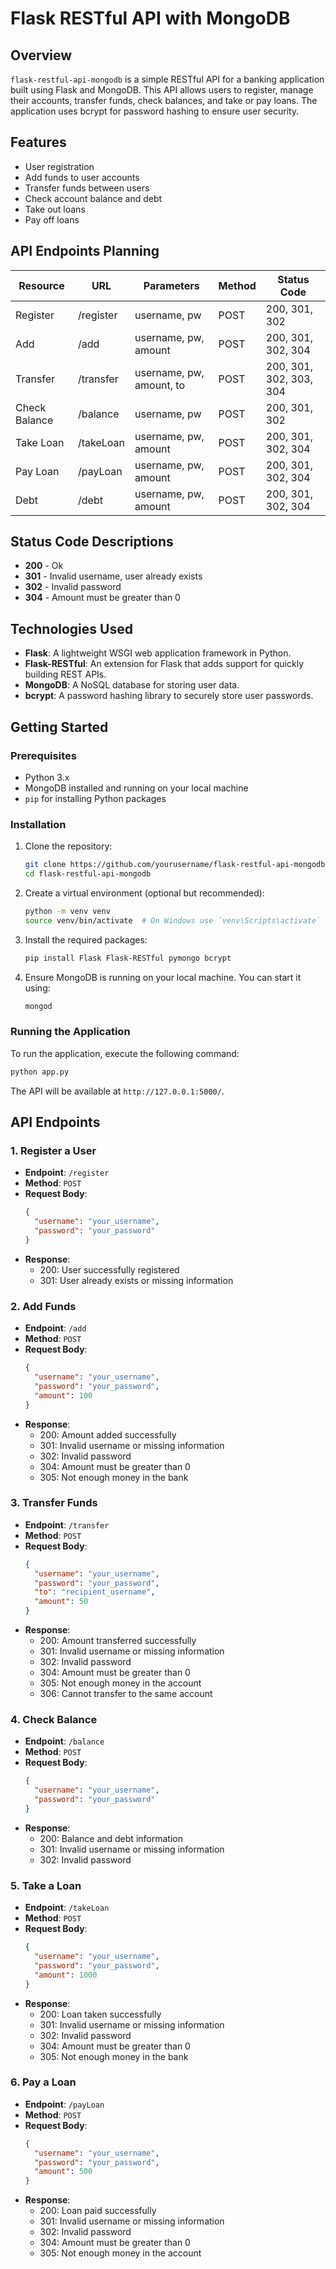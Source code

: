# Flask RESTful API with MongoDB

## Overview

`flask-restful-api-mongodb` is a simple RESTful API for a banking application built using Flask and MongoDB. This API allows users to register, manage their accounts, transfer funds, check balances, and take or pay loans. The application uses bcrypt for password hashing to ensure user security.

## Features

- User registration
- Add funds to user accounts
- Transfer funds between users
- Check account balance and debt
- Take out loans
- Pay off loans

## API Endpoints Planning

| Resource      | URL        | Parameters                | Method | Status Code               |
|---------------|------------|---------------------------|--------|---------------------------|
| Register      | /register  | username, pw              | POST   | 200, 301, 302             |
| Add           | /add       | username, pw, amount      | POST   | 200, 301, 302, 304        |
| Transfer      | /transfer  | username, pw, amount, to  | POST   | 200, 301, 302, 303, 304   |
| Check Balance  | /balance   | username, pw              | POST   | 200, 301, 302             |
| Take Loan     | /takeLoan  | username, pw, amount      | POST   | 200, 301, 302, 304        |
| Pay Loan      | /payLoan   | username, pw, amount      | POST   | 200, 301, 302, 304        |
| Debt          | /debt      | username, pw, amount      | POST   | 200, 301, 302, 304        |

## Status Code Descriptions

- **200** - Ok
- **301** - Invalid username, user already exists
- **302** - Invalid password
- **304** - Amount must be greater than 0

## Technologies Used

- **Flask**: A lightweight WSGI web application framework in Python.
- **Flask-RESTful**: An extension for Flask that adds support for quickly building REST APIs.
- **MongoDB**: A NoSQL database for storing user data.
- **bcrypt**: A password hashing library to securely store user passwords.

## Getting Started

### Prerequisites

- Python 3.x
- MongoDB installed and running on your local machine
- `pip` for installing Python packages

### Installation

1. Clone the repository:

   ```bash
   git clone https://github.com/yourusername/flask-restful-api-mongodb.git
   cd flask-restful-api-mongodb
   ```

2. Create a virtual environment (optional but recommended):

   ```bash
   python -m venv venv
   source venv/bin/activate  # On Windows use `venv\Scripts\activate`
   ```

3. Install the required packages:

   ```bash
   pip install Flask Flask-RESTful pymongo bcrypt
   ```

4. Ensure MongoDB is running on your local machine. You can start it using:

   ```bash
   mongod
   ```

### Running the Application

To run the application, execute the following command:

```bash
python app.py
```

The API will be available at `http://127.0.0.1:5000/`.

## API Endpoints

### 1. Register a User

- **Endpoint**: `/register`
- **Method**: `POST`
- **Request Body**:
  ```json
  {
    "username": "your_username",
    "password": "your_password"
  }
  ```
- **Response**:
  - 200: User successfully registered
  - 301: User already exists or missing information

### 2. Add Funds

- **Endpoint**: `/add`
- **Method**: `POST`
- **Request Body**:
  ```json
  {
    "username": "your_username",
    "password": "your_password",
    "amount": 100
  }
  ```
- **Response**:
  - 200: Amount added successfully
  - 301: Invalid username or missing information
  - 302: Invalid password
  - 304: Amount must be greater than 0
  - 305: Not enough money in the bank

### 3. Transfer Funds

- **Endpoint**: `/transfer`
- **Method**: `POST`
- **Request Body**:
  ```json
  {
    "username": "your_username",
    "password": "your_password",
    "to": "recipient_username",
    "amount": 50
  }
  ```
- **Response**:
  - 200: Amount transferred successfully
  - 301: Invalid username or missing information
  - 302: Invalid password
  - 304: Amount must be greater than 0
  - 305: Not enough money in the account
  - 306: Cannot transfer to the same account

### 4. Check Balance

- **Endpoint**: `/balance`
- **Method**: `POST`
- **Request Body**:
  ```json
  {
    "username": "your_username",
    "password": "your_password"
  }
  ```
- **Response**:
  - 200: Balance and debt information
  - 301: Invalid username or missing information
  - 302: Invalid password

### 5. Take a Loan

- **Endpoint**: `/takeLoan`
- **Method**: `POST`
- **Request Body**:
  ```json
  {
    "username": "your_username",
    "password": "your_password",
    "amount": 1000
  }
  ```
- **Response**:
  - 200: Loan taken successfully
  - 301: Invalid username or missing information
  - 302: Invalid password
  - 304: Amount must be greater than 0
  - 305: Not enough money in the bank

### 6. Pay a Loan

- **Endpoint**: `/payLoan`
- **Method**: `POST`
- **Request Body**:
  ```json
  {
    "username": "your_username",
    "password": "your_password",
    "amount": 500
  }
  ```
- **Response**:
  - 200: Loan paid successfully
  - 301: Invalid username or missing information
  - 302: Invalid password
  - 304: Amount must be greater than 0
  - 305: Not enough money in the account
